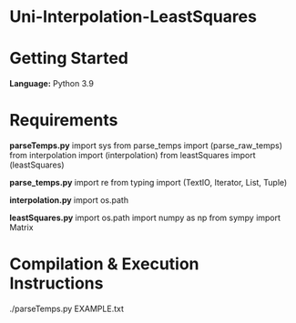 # Uni-Interpolation-LeastSquares

# Getting Started

**Language:** Python 3.9

# Requirements

**parseTemps.py**
import sys
from parse_temps import (parse_raw_temps)
from interpolation import (interpolation)
from leastSquares import (leastSquares)

**parse_temps.py**
import re
from typing import (TextIO, Iterator, List, Tuple)

**interpolation.py**
import os.path

**leastSquares.py**
import os.path
import numpy as np
from sympy import Matrix

# Compilation & Execution Instructions

./parseTemps.py EXAMPLE.txt 
